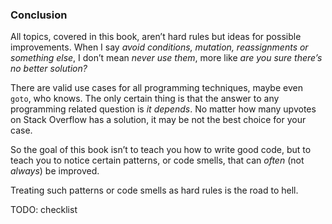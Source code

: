 ### Conclusion

All topics, covered in this book, aren’t hard rules but ideas for possible improvements. When I say _avoid conditions, mutation, reassignments or something else_, I don’t mean _never use them_, more like _are you sure there’s no better solution?_

There are valid use cases for all programming techniques, maybe even `goto`, who knows. The only certain thing is that the answer to any programming related question is _it depends_. No matter how many upvotes on Stack Overflow has a solution, it may be not the best choice for your case.

So the goal of this book isn’t to teach you how to write good code, but to teach you to notice certain patterns, or code smells, that can _often_ (not _always_) be improved.

Treating such patterns or code smells as hard rules is the road to hell.

TODO: checklist
